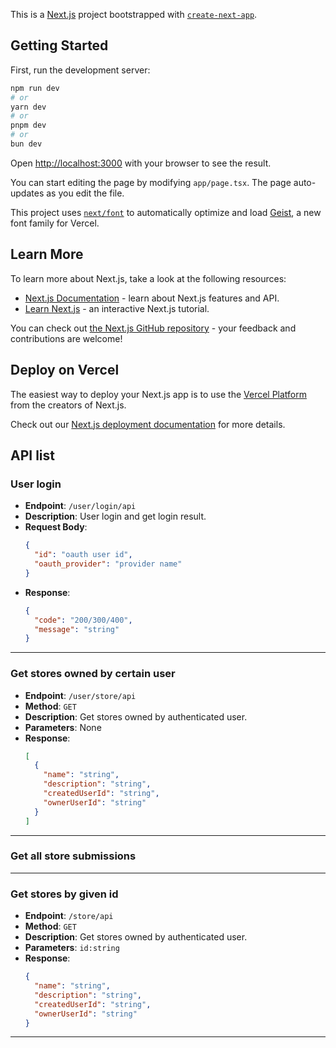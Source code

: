 This is a [Next.js](https://nextjs.org) project bootstrapped with [`create-next-app`](https://nextjs.org/docs/app/api-reference/cli/create-next-app).

## Getting Started

First, run the development server:

```bash
npm run dev
# or
yarn dev
# or
pnpm dev
# or
bun dev
```

Open [http://localhost:3000](http://localhost:3000) with your browser to see the result.

You can start editing the page by modifying `app/page.tsx`. The page auto-updates as you edit the file.

This project uses [`next/font`](https://nextjs.org/docs/app/building-your-application/optimizing/fonts) to automatically optimize and load [Geist](https://vercel.com/font), a new font family for Vercel.

## Learn More

To learn more about Next.js, take a look at the following resources:

- [Next.js Documentation](https://nextjs.org/docs) - learn about Next.js features and API.
- [Learn Next.js](https://nextjs.org/learn) - an interactive Next.js tutorial.

You can check out [the Next.js GitHub repository](https://github.com/vercel/next.js) - your feedback and contributions are welcome!

## Deploy on Vercel

The easiest way to deploy your Next.js app is to use the [Vercel Platform](https://vercel.com/new?utm_medium=default-template&filter=next.js&utm_source=create-next-app&utm_campaign=create-next-app-readme) from the creators of Next.js.

Check out our [Next.js deployment documentation](https://nextjs.org/docs/app/building-your-application/deploying) for more details.

## API list

### User login
- **Endpoint**: `/user/login/api`
- **Description**: User login and get login result.
- **Request Body**:
  ```json
  {
    "id": "oauth user id",
    "oauth_provider": "provider name"
  }
  ```
- **Response**:
  ```json
  {
    "code": "200/300/400",
    "message": "string"
  }
  ```
  
---

### Get stores owned by certain user
- **Endpoint**: `/user/store/api`
- **Method**: `GET`
- **Description**: Get stores owned by authenticated user.
- **Parameters**: None
- **Response**:
  ```json
  [
    {
      "name": "string",
      "description": "string",
      "createdUserId": "string",
      "ownerUserId": "string"
    }
  ]
  ```
  
---

### Get all store submissions

---

### Get stores by given id
- **Endpoint**: `/store/api`
- **Method**: `GET`
- **Description**: Get stores owned by authenticated user.
- **Parameters**: `id:string`
- **Response**:
  ```json
  {
    "name": "string",
    "description": "string",
    "createdUserId": "string",
    "ownerUserId": "string"
  }
  ```

---